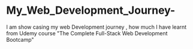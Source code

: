 # My_Web_Development_Journey-
I am show casing my web Development journey , how much I have learnt from Udemy course  "The Complete Full-Stack Web Development Bootcamp"
